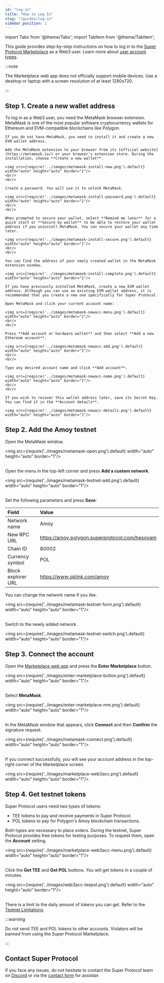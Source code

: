 ```yaml
---
id: "log-in"
title: "How to Log In"
slug: "/guides/log-in"
sidebar_position: 1
---
```


import Tabs from '@theme/Tabs';
import TabItem from '@theme/TabItem';

This guide provides step-by-step instructions on how to log in to the [Super Protocol Marketplace](https://marketplace.superprotocol.com/) as a Web3 user. Learn more about [user account types](/marketplace/account).

:::note

The Marketplace web app does not officially support mobile devices. Use a desktop or laptop with a screen resolution of at least 1280x720.

:::

## Step 1. Create a new wallet address

To log in as a Web3 user, you need the MetaMask browser extension. MetaMask is one of the most popular software cryptocurrency wallets for Ethereum and EVM-compatible blockchains like Polygon.

<Tabs>
  <TabItem value="no-mm" label="If you do not have MetaMask" default>

    If you do not have MetaMask, you need to install it and create a new EVM wallet address.

    Add the MetaMask extension to your browser from its [official website](https://metamask.io/) or your browser's extension store. During the installation, choose **Create a new wallet**.

    <img src={require('../images/metamask-install-new.png').default} width="auto" height="auto" border="1"/>
    <br/>
    <br/>

    Create a password. You will use it to unlock MetaMask.

    <img src={require('../images/metamask-install-password.png').default} width="auto" height="auto" border="1"/>
    <br/>
    <br/>

    When prompted to secure your wallet, select **Remind me later** for a quick start or **Secure my wallet** to be able to restore your wallet address if you uninstall MetaMask. You can secure your wallet any time later.

    <img src={require('../images/metamask-install-secure.png').default} width="auto" height="auto" border="1"/>
    <br/>
    <br/>

    You can find the address of your newly created wallet in the MetaMask extension window.

    <img src={require('../images/metamask-install-complete.png').default} width="auto" height="auto" border="1"/>

  </TabItem>
  <TabItem value="mm" label="If you already have MetaMask">

    If you have previously installed MetaMask, create a new EVM wallet address. Although you can use an existing EVM wallet address, it is recommended that you create a new one specifically for Super Protocol.

    Open MetaMask and click your current account name:

    <img src={require('../images/metamask-newacc-menu.png').default} width="auto" height="auto" border="1"/>
    <br/>
    <br/>

    Press **Add account or hardware wallet** and then select **Add a new Ethereum account**.

    <img src={require('../images/metamask-newacc-add.png').default} width="auto" height="auto" border="1"/>
    <br/>
    <br/>

    Type any desired account name and click **Add account**.

    <img src={require('../images/metamask-newacc-name.png').default} width="auto" height="auto" border="1"/>
    <br/>
    <br/>

    If you wish to recover this wallet address later, save its Secret Key. You can find it in the **Account details**.

    <img src={require('../images/metamask-newacc-details.png').default} width="auto" height="auto" border="1"/>

  </TabItem>
</Tabs>

## Step 2. Add the Amoy testnet

Open the MetaMask window.

<img src={require('../images/metamask-open.png').default} width="auto" height="auto" border="1"/>
<br/>
<br/>

Open the menu in the top-left corner and press **Add a custom network**.

<img src={require('../images/metamask-testnet-add.png').default} width="auto" height="auto" border="1"/>
<br/>
<br/>

Set the following parameters and press **Save**:

| **Field** | **Value** |
| :- | :- |
| Network name | Amoy |
| New RPC URL | https://amoy.polygon.superprotocol.com/hesoyam |
| Chain ID | 80002 |
| Currency symbol | POL |
| Block explorer URL | https://www.oklink.com/amoy |

You can change the network name if you like.

<img src={require('../images/metamask-testnet-form.png').default} width="auto" height="auto" border="1"/>
<br/>
<br/>

Switch to the newly added network.

<img src={require('../images/metamask-testnet-switch.png').default} width="auto" height="auto" border="1"/>
<br/>

## Step 3. Connect the account

Open the [Marketplace web app](https://marketplace.superprotocol.com/) and press the **Enter Marketplace** button.

<img src={require('../images/enter-marketplace-button.png').default} width="auto" height="auto" border="1"/>
<br/>
<br/>

Select **MetaMask**.

<img src={require('../images/enter-marketplace-mm.png').default} width="auto" height="auto" border="1"/>
<br/>
<br/>

In the MetaMask window that appears, click **Connect** and then **Confirm** the signature request.

<img src={require('../images/metamask-connect.png').default} width="auto" height="auto" border="1"/>
<br/>
<br/>

If you connect successfully, you will see your account address in the top-right corner of the Marketplace screen.

<img src={require('../images/marketplace-web3acc.png').default} width="auto" height="auto" border="1"/>
<br/>

## Step 4. Get testnet tokens

Super Protocol users need two types of tokens:

- TEE tokens to pay and receive payments in Super Protocol.
- POL tokens to pay for Polygon's Amoy blockchain transactions.

Both types are necessary to place orders. During the testnet, Super Protocol provides free tokens for testing purposes. To request them, open the **Account** setting.

<img src={require('../images/marketplace-web3acc-menu.png').default} width="auto" height="auto" border="1"/>
<br/>
<br/>

Click the **Get TEE** and **Get POL** buttons. You will get tokens in a couple of minutes.

<img src={require('../images/web3acc-teepol.png').default} width="auto" height="auto" border="1"/>
<br/>
<br/>

There is a limit to the daily amount of tokens you can get. Refer to the [Testnet Limitations](/marketplace/limitations).

:::warning

Do not send TEE and POL tokens to other accounts. Violators will be banned from using the Super Protocol Marketplace.

:::

## Contact Super Protocol

If you face any issues, do not hesitate to contact the Super Protocol team on [Discord](https://discord.gg/superprotocol) or via the [contact form](https://superprotocol.zendesk.com/hc/en-us/requests/new) for assistan